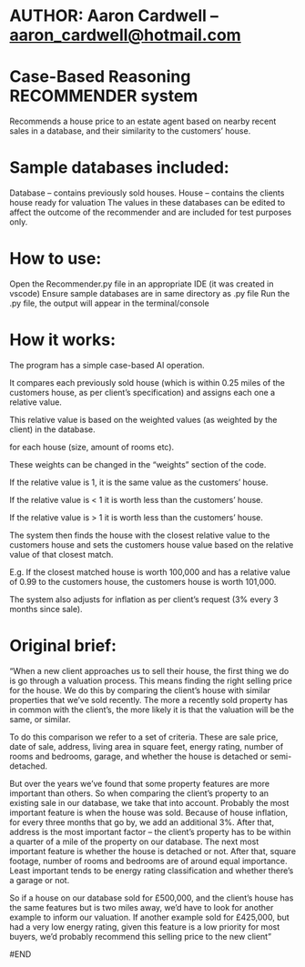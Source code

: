 # AUTHOR: Aaron Cardwell – aaron_cardwell@hotmail.com

# Case-Based Reasoning RECOMMENDER system

Recommends a house price to an estate agent based on nearby recent sales in a database, and their 
similarity to the customers’ house.

# Sample databases included:
Database – contains previously sold houses.
House – contains the clients house ready for valuation
The values in these databases can be edited to affect the outcome of the recommender and are 
included for test purposes only.

# How to use:
Open the Recommender.py file in an appropriate IDE (it was created in vscode)
Ensure sample databases are in same directory as .py file
Run the .py file, the output will appear in the terminal/console

# How it works:
The program has a simple case-based AI operation.

It compares each previously sold house (which is within 0.25 miles of the customers house, as per 
client’s specification) and assigns each one a relative value.

This relative value is based on the weighted values (as weighted by the client) in the database.

for each house (size, amount of rooms etc).

These weights can be changed in the “weights” section of the code.

If the relative value is 1, it is the same value as the customers’ house.

If the relative value is < 1 it is worth less than the customers’ house.

If the relative value is > 1 it is worth less than the customers’ house.

The system then finds the house with the closest relative value to the customers house and sets 
the customers house value based on the relative value of that closest match.

E.g. If the closest matched house is worth 100,000 and has a relative value of 0.99 to the 
customers house, the customers house is worth 101,000.

The system also adjusts for inflation as per client’s request (3% every 3 months since sale).

# Original brief:
“When a new client approaches us to sell their house, the first thing we do is go through a 
valuation process. This means finding the right selling price for the house. We do this by 
comparing the client’s house with similar properties that we’ve sold recently. The more a recently 
sold property has in common with the client’s, the more likely it is that the valuation will be 
the same, or similar. 

To do this comparison we refer to a set of criteria. These are sale price, date of sale, address, 
living area in square feet, energy rating, number of rooms and bedrooms, garage, and whether the 
house is detached or semi-detached. 

But over the years we’ve found that some property features are more important than others. So when 
comparing the client’s property to an existing sale in our database, we take that into account. 
Probably the most important feature is when the house was sold. Because of house inflation, for 
every three months that go by, we add an additional 3%. After that, address is the most important 
factor – the client’s property has to be within a quarter of a mile of the property on our 
database. The next most important feature is whether the house is detached or not. After that, 
square footage, number of rooms and bedrooms are of around equal importance. Least important tends 
to be energy rating classification and whether there’s a garage or not. 

So if a house on our database sold for £500,000, and the client’s house has the same features but 
is two miles away, we’d have to look for another example to inform our valuation. If another 
example sold for £425,000, but had a very low energy rating, given this feature is a low priority 
for most buyers, we’d probably recommend this selling price to the new client”

#END
